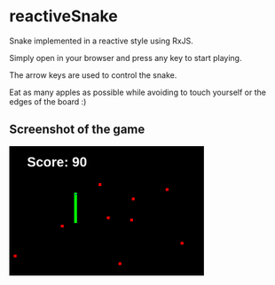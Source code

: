 # reactiveSnake

Snake implemented in a reactive style using RxJS.

Simply open in your browser and press any key to start playing.

The arrow keys are used to control the snake.

Eat as many apples as possible while avoiding to touch yourself or the edges of the board :)

## Screenshot of the game

![png](screenshot.png)

